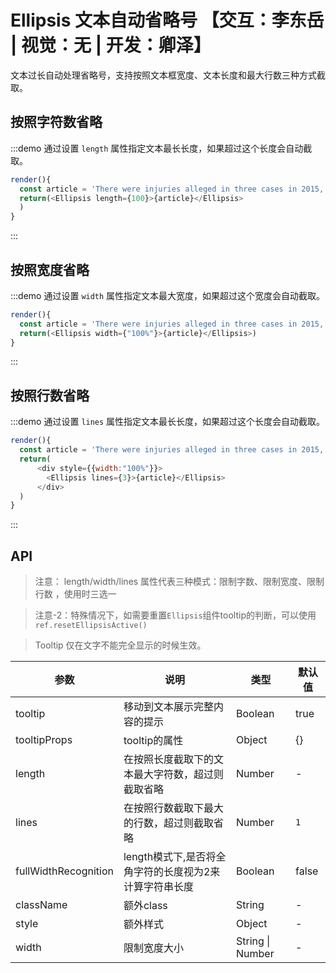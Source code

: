 # Ellipsis 文本自动省略号 【交互：李东岳 | 视觉：无 | 开发：卿泽】

文本过长自动处理省略号，支持按照文本框宽度、文本长度和最大行数三种方式截取。

## 按照字符数省略

:::demo 通过设置 `length` 属性指定文本最长长度，如果超过这个长度会自动截取。

```js
render(){
  const article = 'There were injuries alleged in three cases in 2015, and a fourth incident in September, according to the safety recall report. After meeting with US regulators in October, the firm decided to issue a voluntary recall.';
  return(<Ellipsis length={100}>{article}</Ellipsis>
  )
}
```
:::

## 按照宽度省略

:::demo 通过设置 `width` 属性指定文本最大宽度，如果超过这个宽度会自动截取。

```js
render(){
  const article = 'There were injuries alleged in three cases in 2015, and a fourth incident in September, according to the safety recall report.';
  return(<Ellipsis width={"100%"}>{article}</Ellipsis>)
}
```
:::

## 按照行数省略

:::demo 通过设置 `lines` 属性指定文本最长长度，如果超过这个长度会自动截取。

```js
render(){
  const article = 'There were injuries alleged in three cases in 2015, and a fourth incident in September, according to the safety recall report. After meeting with US regulators in October, the firm decided to issue a voluntary recall.';
  return(
      <div style={{width:"100%"}}>
        <Ellipsis lines={3}>{article}</Ellipsis>
      </div>
  )
}
```
:::

## API

> 注意： length/width/lines 属性代表三种模式：限制字数、限制宽度、限制行数 ，使用时三选一

> 注意-2：特殊情况下，如需要重置`Ellipsis`组件tooltip的判断，可以使用`ref.resetEllipsisActive()`

> Tooltip 仅在文字不能完全显示的时候生效。

参数 | 说明 | 类型 | 默认值
----|------|-----|------
tooltip | 移动到文本展示完整内容的提示 | Boolean | true
tooltipProps | tooltip的属性 | Object | {}
length | 在按照长度截取下的文本最大字符数，超过则截取省略 | Number | -
lines | 在按照行数截取下最大的行数，超过则截取省略 | Number | `1`
fullWidthRecognition | length模式下,是否将全角字符的长度视为2来计算字符串长度 | Boolean | false
className | 额外class | String | -
style | 额外样式 | Object | -
width | 限制宽度大小 | String \| Number | -
